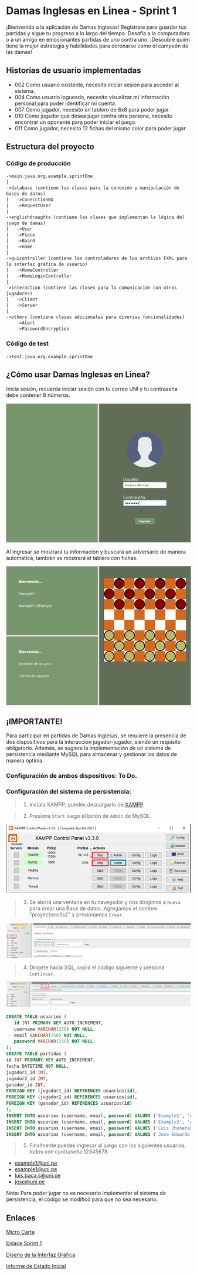 # Damas Inglesas en Linea - Sprint 1

¡Bienvenido a la aplicación de Damas Inglesas! Regístrate para guardar tus partidas y sigue tu progreso a lo largo del tiempo. Desafía a la computadora o a un amigo en emocionantes partidas de uno contra uno. ¡Descubre quién tiene la mejor estrategia y habilidades para coronarse como el campeón de las damas!

## Historias de usuario implementadas

- 002 Como usuario existente, necesito iniciar sesión para acceder al sistema.
- 004 Como usuario logueado, necesito visualizar mi información personal para poder identificar mi cuenta.
- 007 Como jugador, necesito un tablero de 8x8 para poder jugar.
- 010 Como jugador que desea jugar contra otra persona, necesito encontrar un oponente para poder iniciar el juego.
- 011 Como jugador, necesito 12 fichas del mismo color para poder jugar

## Estructura del proyecto

### Código de producción
    ->main.java.org.example.sprintOne
	|
	->database (contiene las clases para la conexión y manipulación de bases de datos)
	|   ->ConecctionBD
    |   ->RequestUser
	|
	->englishdraughts (contiene las clases que implementan la lógica del juego de damas)
	|   ->User
	|   ->Piece
	|   ->Board
	|   ->Game
	|
    ->guicontroller (contiene los controladores de los archivos FXML para la interfaz gráfica de usuario)
	|   ->HomeController
	|   ->HomeLoginController
	|
	->interaction (contiene las clases para la comunicación con otros jugadores)
	|   ->Client
	|   ->Server
	|
	->others (contiene clases adicionales para diversas funcionalidades)
	    ->Alert
	    ->PasswordEncryption
### Código de test

    ->test.java.org.example.sprintOne

## ¿Cómo usar Damas Inglesas en Linea?

Inicia sesión, recuerda iniciar sesión con tu correo UNI y tu contraseña debe contener 8 números.

![login](../img/login.PNG)

Al ingresar se mostrará tu información y buscará un adversario de manera automatica, también se mostrará el tablero con fichas.

![login](../img/home0.PNG)

## ¡IMPORTANTE!

Para participar en partidas de Damas Inglesas, se requiere la presencia de dos dispositivos para la interacción jugador-jugador, 
siendo un requisito obligatorio. Además, se sugiere la implementación de un sistema de persistencia mediante MySQL para almacenar y 
gestionar los datos de manera óptima.

### Configuración de ambos dispositivos: To Do.

### Configuración del sistema de persistencia:

>1. Instala XAMPP, puedes descargarlo de:[XAMPP](https://www.apachefriends.org/es/index.html)

>2. Presiona `Start` luego el botón de `Admin` de MySQL.

![Config XAMPP](../img/xampp.PNG)

>3. Se abrirá una ventana en tu navegador y nos dirigimos a `Nueva` para crear una Base de datos.
    Agregamos el nombre "proyectocc3s2" y presionamos `Crear`.

![PHPmyadmin](../img/phpmyadmin.PNG)

>4. Dirigete hacia SQL, copia el código siguiente y presiona `Continuar`.

![tablas](../img/tablas.PNG)
```sql
CREATE TABLE usuarios (
   id INT PRIMARY KEY AUTO_INCREMENT,
   username VARCHAR(250) NOT NULL,
   email VARCHAR(250) NOT NULL,
   password VARCHAR(250) NOT NULL
);
CREATE TABLE partidas (
id INT PRIMARY KEY AUTO_INCREMENT,
fecha DATETIME NOT NULL,
jugador1_id INT,
jugador2_id INT,
ganador_id INT,
FOREIGN KEY (jugador1_id) REFERENCES usuarios(id),
FOREIGN KEY (jugador2_id) REFERENCES usuarios(id),
FOREIGN KEY (ganador_id) REFERENCES usuarios(id)
);
INSERT INTO usuarios (username, email, password) VALUES ('Example1', 'example1@uni.pe', 'ef797c8118f02dfb649607dd5d3f8c7623048c9c063d532cc95c5ed7a898a64f');
INSERT INTO usuarios (username, email, password) VALUES ('Example2', 'example2@uni.pe', 'ef797c8118f02dfb649607dd5d3f8c7623048c9c063d532cc95c5ed7a898a64f');
INSERT INTO usuarios (username, email, password) VALUES ('Luis Jhonatan', 'luis.baca.s@uni.pe', 'ef797c8118f02dfb649607dd5d3f8c7623048c9c063d532cc95c5ed7a898a64f');
INSERT INTO usuarios (username, email, password) VALUES ('Jose Eduardo', 'jose@uni.pe', 'ef797c8118f02dfb649607dd5d3f8c7623048c9c063d532cc95c5ed7a898a64f');
```

>5. Finalmente puedes ingresar al juego con los siguientes usuarios, todos con contraseña 12345678:
- example1@uni.pe
- example1@uni.pe
- luis.baca.s@uni.pe
- jose@uni.pe


Nota: Para poder jugar no es necesario implementar el sistema de persistencia, el código se modificó para que no sea necesario.

## Enlaces

[Micro Carta](https://docs.google.com/document/d/1tbvT4GIgyrEIkrK0AWzixg5fMYJPoqmTBbkzST-zx4M/edit)

[Enlace Sprint 1](https://docs.google.com/document/d/1J4eUTV7wDOrLEDDubRVQ8W7uxTKxuHfs/edit)

[Diseño de la Interfaz Gráfica](https://www.figma.com/file/oyr1ETp0ox2mi2joxj76XD/Damas-Americanas?type=design&node-id=0-1&mode=design&t=jdEKVgzLTlriDhA8-0)

[Informe de Estado Inicial](https://docs.google.com/document/d/1jNWqpodPY4oK1j_nxgunKu_II731s1Sb/edit)